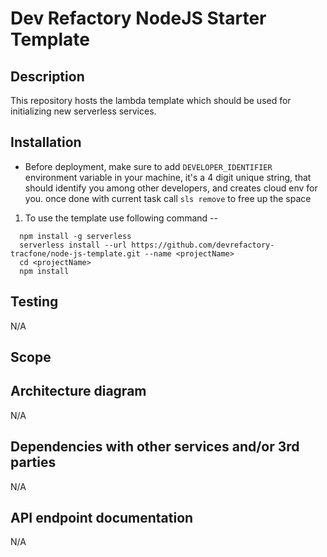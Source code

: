 # Dev Refactory NodeJS Starter Template
## Description
This repository hosts the lambda template which should be used for initializing new serverless services.
## Installation

* Before deployment, make sure to add ```DEVELOPER_IDENTIFIER``` environment variable in your machine, 
it's a 4 digit unique string, that should identify you among other developers, and creates cloud env for you.
once done with current task call ```sls remove``` to free up the space

1. To use the template use following command -- 
```
  npm install -g serverless
  serverless install --url https://github.com/devrefactory-tracfone/node-js-template.git --name <projectName>
  cd <projectName>
  npm install
```


## Testing
N/A
## Scope

## Architecture diagram
N/A

## Dependencies with other services and/or 3rd parties
N/A

## API endpoint documentation
N/A
